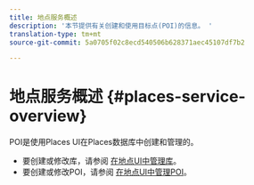 ```yaml
---
title: 地点服务概述
description: '本节提供有关创建和使用目标点(POI)的信息。 '
translation-type: tm+mt
source-git-commit: 5a0705f02c8ecd540506b628371aec45107df7b2

---
```



# 地点服务概述 {#places-service-overview}

POI是使用Places UI在Places数据库中创建和管理的。

* 要创建或修改库，请参阅 [在地点UI中管理库](/help/poi-mgmt-ui/manage-libraries-in-the-places-ui.md)。
* 要创建或修改POI，请参阅 [在地点UI中管理POI](/help/poi-mgmt-ui/managing-pois-in-the-places-ui.md)。
